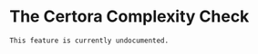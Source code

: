 The Certora Complexity Check
=========================

```{todo}
This feature is currently undocumented.
```

